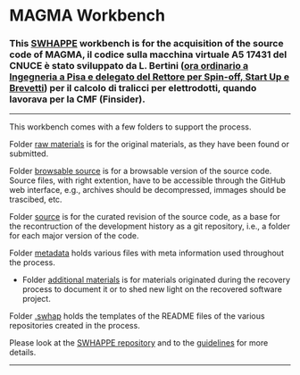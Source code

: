 # MAGMA Workbench

### This [SWHAPPE](https://github.com/Unipisa/SWHAPPE) workbench is for the acquisition of the source code of MAGMA, il codice sulla macchina virtuale A5 17431 del CNUCE è stato sviluppato da L. Bertini ([ora ordinario a Ingegneria a Pisa e delegato del Rettore per Spin-off, Start Up e Brevetti](https://unimap.unipi.it/cercapersone/dettaglio.php?ri=4242&template=dettaglio3.tpl)) per il calcolo di tralicci per elettrodotti, quando lavorava per la CMF (Finsider).

-------------------

This workbench comes with a few folders to support the process.

Folder [raw materials](./raw_materials) is for the original materials, as they have been found or submitted.

Folder [browsable source](./browsable_source) is for a browsable version of the source code. Source files, with right extention, have to be accessible through the GitHub web interface, e.g., archives should be decompressed, immages should be trascibed, etc.

Folder [source](./source) is for the curated revision of the source code, as a base for the recontruction of the development history as a git repository, i.e., a folder for each major version of the code.

Folder [metadata](./metadata) holds various files with meta information used throughout the process. 

- Folder [additional materials](./additional_materials) is for materials originated during the recovery process to document it or to shed new light on the recovered software project.

Folder [.swhap](./.swhap) holds the templates of the README files of the various repositories created in the process.

Please look at the [SWHAPPE repository](https://github.com/Unipisa/SWHAPPE/blob/master/README.md) and to the [guidelines](https://github.com/SoftwareHeritage/swhapguide/blob/master/SWHAP%40Pisa.pdf)  for more details.

-------------------
